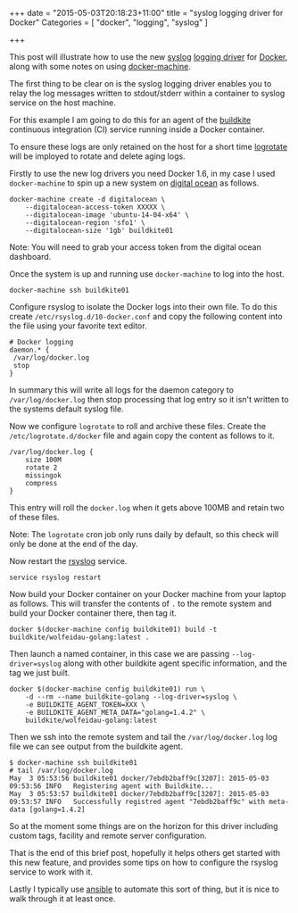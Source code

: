 +++
date = "2015-05-03T20:18:23+11:00"
title = "syslog logging driver for Docker"
Categories = [ "docker", "logging", "syslog" ]

+++

This post will illustrate how to use the new [syslog](http://en.wikipedia.org/wiki/Syslog) [logging driver](https://docs.docker.com/reference/run/#logging-drivers-log-driver) for [Docker](http://docker.com), along with some notes on using [docker-machine](https://docs.docker.com/machine/). 

The first thing to be clear on is the syslog logging driver enables you to relay the log messages written to stdout/stderr within a container to syslog service on the host machine.

For this example I am going to do this for an agent of the [buildkite](https://buildkite.com) continuous integration (CI) service running inside a Docker container. 

To ensure these logs are only retained on the host for a short time [logrotate](http://linuxcommand.org/man_pages/logrotate8.html) will be imployed to rotate and delete aging logs.

Firstly to use the new log drivers you need Docker 1.6, in my case I used `docker-machine` to spin up a new system on [digital ocean](https://www.digitalocean.com/) as follows.

```
docker-machine create -d digitalocean \
	--digitalocean-access-token XXXXX \ 
	--digitalocean-image 'ubuntu-14-04-x64' \
	--digitalocean-region 'sfo1' \
	--digitalocean-size '1gb' buildkite01
```

Note: You will need to grab your access token from the digital ocean dashboard.

Once the system is up and running use `docker-machine` to log into the host.

```
docker-machine ssh buildkite01
```

Configure rsyslog to isolate the Docker logs into their own file. To do this create `/etc/rsyslog.d/10-docker.conf` and copy the following content into the file using your favorite text editor.

```
# Docker logging
daemon.* {
 /var/log/docker.log
 stop
}
```

In summary this will write all logs for the daemon category to `/var/log/docker.log` then stop processing that log entry so it isn't written to the systems default syslog file.

Now we configure `logrotate` to roll and archive these files. Create the `/etc/logrotate.d/docker` file and again copy the content as follows to it.

```
/var/log/docker.log {
    size 100M
    rotate 2
    missingok
    compress
}
```

This entry will roll the `docker.log` when it gets above 100MB and retain two of these files. 

Note: The `logrotate` cron job only runs daily by default, so this check will only be done at the end of the day.

Now restart the [rsyslog](http://www.rsyslog.com/) service.

```
service rsyslog restart
```

Now build your Docker container on your Docker machine from your laptop as follows. This will transfer the contents of `.` to the remote system and build your Docker container there, then tag it.

```
docker $(docker-machine config buildkite01) build -t buildkite/wolfeidau-golang:latest .
```

Then launch a named container, in this case we are passing `--log-driver=syslog` along with other buildkite agent specific information, and the tag we just built.

```
docker $(docker-machine config buildkite01) run \
	-d --rm --name buildkite-golang --log-driver=syslog \
	-e BUILDKITE_AGENT_TOKEN=XXX \
	-e BUILDKITE_AGENT_META_DATA="golang=1.4.2" \
	buildkite/wolfeidau-golang:latest
```

Then we ssh into the remote system and tail the `/var/log/docker.log` log file we can see output from the buildkite agent.

```
$ docker-machine ssh buildkite01
# tail /var/log/docker.log
May  3 05:53:56 buildkite01 docker/7ebdb2baff9c[3207]: 2015-05-03 09:53:56 INFO   Registering agent with Buildkite...
May  3 05:53:57 buildkite01 docker/7ebdb2baff9c[3207]: 2015-05-03 09:53:57 INFO   Successfully registred agent "7ebdb2baff9c" with meta-data [golang=1.4.2]
```

So at the moment some things are on the horizon for this driver including custom tags, facility and remote server configuration.

That is the end of this brief post, hopefully it helps others get started with this new feature, and provides some tips on how to configure the rsyslog service to work with it.

Lastly I typically use [ansible](http://www.ansible.com/home) to automate this sort of thing, but it is nice to walk through it at least once.

